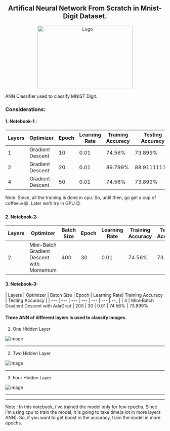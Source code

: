 <h2 align="center">Artifical Neural Network From Scratch in Mnist-Digit Dataset.</h2>
<p align="center">
  <img src="https://user-images.githubusercontent.com/40908371/174338354-46e0131d-184b-4768-a036-4b545914334d.png"  alt="Logo" width="300" height="200"/>
  <p>ANN Classifier used to classify MNIST Digit.</p>
</p>


### Considerations: 
  
  
#### 1. Notebook-1 :  

| Layers | Optimizer | Epoch | Learning Rate| Training Accuracy | Testing Accuracy |
| --- | --- | --- | --- | --- | --- |
| 1 |     Gradient Descent          |  10  | 0.01 | 74.56% | 73.899%
| 2 |     Gradient Descent          |  20  | 0.01 | 89.799% | 88.9111111%
| 4 |     Gradient Descent          |  50  | 0.01 | 74.56% | 73.899%
  
  Note: Since, all the training is done in cpu.  So, until then, go get a cup of coffee.☕😃. Later we'll try in GPU.😉  
   
#### 2. Notebook-2:  

| Layers | Optimizer | Batch Size | Epoch | Learning Rate| Training Accuracy | Testing Accuracy |
| --- | --- | --- | --- | --- | --- | --- |
| 2 | Mini-Batch Gradient Descent with Momentum | 400 | 30 | 0.01 | 74.56% | 73.899%

#### 3. Notebook-3:  

| Layers | Optimizer | Batch Size | Epoch | Learning Rate| Training Accuracy | Testing Accuracy |
| --- | --- | --- | --- | --- | --- | --_ |
| 4 | Mini-Batch Gradient Descent with AdaGrad | 200 | 30 | 0.01 | 74.56% | 73.899%


#### Three ANN of different layers is used to classify images.

1. One Hidden Layer 
  
    
  ![image](https://user-images.githubusercontent.com/40908371/173662434-a87069c7-049c-43be-959f-46b8a26986e5.png)
  

  ---------------------------------------------------------------------------------------------------------------------------------------------------------------------  
    
2. Two Hidden Layer

  
 ![image](https://user-images.githubusercontent.com/40908371/173663019-e7d25df7-4111-4816-b694-cabe61d0f1a1.png)
     

   
   --------------------------------------------------------------------------------------------------------------------------------------------------------------------  
     
3. Four Hidden Layer
  
    
![image](https://user-images.githubusercontent.com/40908371/173862561-57e26da0-49dd-4437-ad12-9440ceaea7c4.png)
  
  

   -------------------------------------------------------------------------------------------------------------------------------------------------------------------- 
   --------------------------------------------------------------------------------------------------------------------------------------------------------------------  
   

  
Note : In this notebook, i've trained the model only for few epochs. Since i'm using cpu to train the model, it is going to take time(a lot in more layers ANN).
So, if you want to get boost in the accuracy, train the model in more epochs. 
